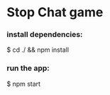# Stop Chat game

### install dependencies:
  $ cd ./ && npm install

### run the app:
  $ npm start

